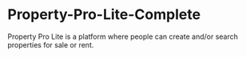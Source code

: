 # Property-Pro-Lite-Complete
Property Pro Lite is a platform where people can create and/or search properties for sale or rent.
